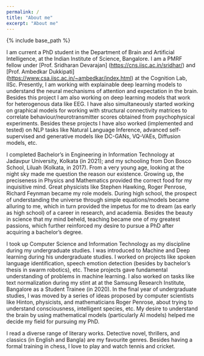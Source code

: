 ```yaml
---
permalink: /
title: "About me"
excerpt: "About me"
---
```

{% include base_path %}

I am current a PhD student in the Department of Brain and Artificial Intelligence, at the Indian Institute of Science, Bangalore. I am a PMRF fellow under [Prof. Sridharan Devarajan] (https://cns.iisc.ac.in/sridhar/) and [Prof. Ambedkar Dukkipati] (https://www.csa.iisc.ac.in/~ambedkar/index.html) at the Cognition Lab, IISc. Presently, I am working with explainable deep learning models to understand the neural mechanisms of attention and expectation in the brain. Besides this project I am also working on deep learning models that work for heterogenous data like EEG. I have also simultaneously started working on graphical models for working with structural connectivity matrices to correlate behaviour/neurotransmitter scores obtained from psychophysical experiments. Besides these projects I have also worked (implemented and tested) on NLP tasks like Natural Language Inference, advanced self-supervised and generative models like DC-GANs, VQ-VAEs, Diffusion models, etc.

I completed Bachelor’s in Engineering in Information Technology at Jadavpur University, Kolkata (in 2021); and my schooling from Don Bosco School, Liluah (Kolkata, in 2017). From a very young age, looking at the night sky made me question the reason our existence. Growing up, the preciseness in Physics and Mathematics provided the correct food for my inquisitive mind. Great physicists like Stephen Hawking, Roger Penrose, Richard Feynman became my role models. During high school, the prospect of understanding the universe through simple equations/models became alluring to me,  which in turn provided the impetus for me to dream (as early as high school) of a career in research, and academia. Besides the beauty in science that my mind beheld, teaching became one of my greatest passions, which further reinforced my desire to pursue a PhD after acquiring a bachelor’s degree.

I took up Computer Science and Information Technology as my discipline during my undergraduate studies. I was  introduced to Machine and Deep learning during his undergraduate studies. I worked on projects like spoken language identification, speech emotion detection (besides by bachelor’s thesis in swarm robotics), etc. These projects gave fundamental understanding of problems in machine learning. I also worked on tasks like text normalization during my stint at at the Samsung Research Institute, Bangalore as a Student Trainee (in 2020). In the final year of undergraduate studies, I was moved by a series of ideas proposed by computer scientists like Hinton, physicists, and mathematicians Roger Penrose, about trying to understand consciousness, intelligent species, etc. My desire to understand the brain by using mathematical models (particularly AI models) helped me decide my field for pursuing my PhD.

I read a diverse range of literary works. Detective novel, thrillers, and classics (in English and Bangla) are my favourite genres. Besides having a formal training in chess, I love to play and watch tennis and cricket.


<script type="text/javascript" id="clustrmaps" src="//clustrmaps.com/map_v2.js?d=EoA9ODmW2B7LiYuOG60bJC-FXXnWRWYL8IxVXWAC86k&cl=ffffff&w=a"></script>
